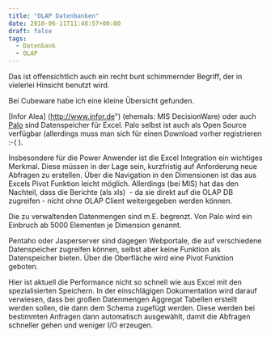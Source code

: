 ```yaml
---
title: "OLAP Datenbanken"
date: 2010-06-11T11:48:57+00:00
draft: false
tags:
  - Datenbank
  - OLAP
---
```


Das ist offensichtlich auch ein recht bunt schimmernder Begriff, der in vielerlei Hinsicht benutzt wird.

Bei Cubeware habe ich eine kleine Übersicht gefunden.

[Infor Alea] (http://www.infor.de") (ehemals: MIS DecisionWare) oder auch [Palo](http://www.palo.net/de/) sind Datenspeicher für Excel.  Palo selbst ist auch als Open Source verfügbar (allerdings muss man sich für einen Download vorher registrieren :-( ).

Insbesondere für die Power Anwender ist die Excel Integration ein wichtiges Merkmal.  Diese müssen in der Lage sein, kurzfristig auf Anforderung neue Abfragen zu erstellen.  Über die Navigation in den Dimensionen ist das aus Excels Pivot Funktion leicht möglich.  Allerdings (bei MIS) hat das den Nachteil, dass die Berichte (als xls)  - da sie direkt auf die OLAP DB zugreifen - nicht ohne OLAP Client weitergegeben werden können.

Die zu verwaltenden Datenmengen sind m.E.  begrenzt.  Von Palo wird ein Einbruch ab 5000 Elementen je Dimension genannt.

Pentaho oder Jasperserver sind dagegen Webportale, die auf verschiedene Datenspeicher zugreifen können, selbst aber keine Funktion als Datenspeicher bieten.  Über die Oberfläche wird eine Pivot Funktion geboten.

Hier ist aktuell die Performance nicht so schnell wie aus Excel mit den spezialisierten Speichern.  In der einschlägigen Dokumentation wird darauf verwiesen, dass bei großen Datenmengen Aggregat Tabellen erstellt werden sollen, die dann dem Schema zugefügt werden.  Diese werden bei bestimmten Anfragen dann automatisch ausgewählt, damit die Abfragen schneller gehen und weniger I/O erzeugen.
